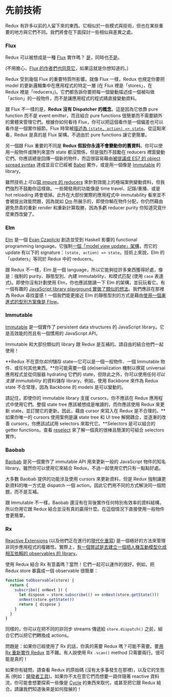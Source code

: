 # 先前技術

Redux 有許多以前的人留下來的東西。它相似於一些模式與技術，但也在某些重要的地方與它們不同。我們將會在下面探討一些相似與差異之處。

### Flux

Redux 可以被想成是一種 [Flux](https://facebook.github.io/flux/) 實作嗎？
[是](https://twitter.com/fisherwebdev/status/616278911886884864)，同時也[不是](https://twitter.com/andrestaltz/status/616270755605708800)。

(不用擔心，[Flux 的作者們](https://twitter.com/jingc/status/616608251463909376)[也同意它](https://twitter.com/fisherwebdev/status/616286955693682688)，如果這就是你想知道的。)

Redux 受到幾個 Flux 的重要特質所影響。就像 Flux 一樣，Redux 也規定你要把 model 的更新邏輯集中在應用程式的特定一層 (在 Flux 裡是「stores」，在 Redux 裡是「reducers」)。它們都告訴你要把每一個變動描述成一個被叫做「action」的一般物件，而不是讓應用程式的程式碼直接變動資料。

跟 Flux 不一樣的是，**Redux 沒有 Dispatcher 的概念**。這是因為它依靠 pure function 而不是 event emitter，而且組合 pure functions 很簡單而不需要額外的實體來管理它們。根據你如何看待 Flux，你可以把這個看作是一個偏差也可以看作是一個實作細節。Flux 時常被[描述為 `(state, action) => state`](https://speakerdeck.com/jmorrell/jsconf-uy-flux-those-who-forget-the-past-dot-dot-dot-1)。從這點來看，Redux 是真的是 Flux 架構，不過由於 pure functions 讓它更簡單。

另一個跟 Flux 重要的不同是 **Redux 假設你永遠不會變動你的舊資料**。你可以使用一般物件或陣列來當作 state 都沒關係，但是強烈不鼓勵在 reducers 裡面變動它們。你應該總是回傳一個新的物件，而這很容易藉由[被提議成 ES7 的 object spread syntax](https://github.com/sebmarkbage/ecmascript-rest-spread) 達成並且它已經被 [Babel](http://babeljs.io) 實作，或是用一個像是 [Immutable](https://facebook.github.io/immutable-js) 的 library。

雖然技術上*可以*[寫 impure 的 reducers](https://github.com/rackt/redux/issues/328#issuecomment-125035516) 來針對效能上的極端案例變動資料，但我們強烈不鼓勵你這樣做。一些開發用的功能像是 time travel、記錄/重播、或是 hot reloading 將會壞掉。此外在大部份實際的應用程式中 immutability 看來並不會被提出效能問題，因為就如 [Om](https://github.com/omcljs/om) 所展示的，即使你輸在物件分配，你仍然藉由避免昂貴的重新 render 和重新計算取勝，因為多虧 reducer purity 你知道究竟什麼東西改變了。

### Elm

[Elm](http://elm-lang.org/) 是一個 [Evan Czaplicki](https://twitter.com/czaplic) 創造並受到 Haskell 影響的 functional programming language。它強制[一個「model view update」架構](https://github.com/evancz/elm-architecture-tutorial/)，而它的 update 有以下的 signature：`(state, action) => state`。技術上來說，Elm 的「updaters」等同於 Redux 中的 reducers。

跟 Redux 不一樣，Elm 是一個 language，所以它能夠從許多東西獲得好處，像是：強制的 purity、靜態型別、內建 immutability、和模式匹配 (使用 `case` 表達式)。即使你沒有計劃使用 Elm，你也應該閱讀一下 Elm 的架構，並玩玩看它。有一個有趣的 [JavaScript library playground 實做了類似的想法](https://github.com/paldepind/noname-functional-frontend-framework)。我們應該在那裡為 Redux 尋找靈感！一個我們能更接近 Elm 的靜態型別的方式是藉由[使用一個漸進式的型別方案像是 Flow](https://github.com/rackt/redux/issues/290)。

### Immutable

[Immutable](https://facebook.github.io/immutable-js) 是一個實作了 persistent data structures 的 JavaScript library。它是高效能的而且有一個慣用的 JavaScript API。

Immutable 和大部份類似的 library 跟 Redux 是互補的。請自由的結合他們一起使用！

**Redux 不在意你*如何*儲存 state—它可以是一個一般物件、一個 Immutable 物件、或任何其他東西。**你可能需要一個 (de)serialization 機制以撰寫 universal 應用程式並從伺服器 hydrating 它們的 state，但除此之外，你可以使用任何*可以支援 immutability* 的資料儲存 library。例如，使用 Backbone 來作為 Redux state 不合常理，因為 Backbone 的 models 是可以變動的。

請記住，即使你的 immutable library 支援 cursors，你不應該在 Redux 應用程式中使用它們。整個 state tree 應該被想成是唯讀的，而你應該使用 Redux 來更新 state，並訂閱它的更新。因此，藉由 cursor 來寫入在 Redux 是不合理的。**如果你唯一的 cursors 使用案例是讓 state tree 和 UI tree 解開耦合，並逐漸的改善 cursors，你應該試試用 selectors 來取代它。**Selectors 是可以組合的 getter functions。查看 [reselect](http://github.com/faassen/reselect) 來了解一個真的很棒且簡潔的可組合 selectors 實作。

### Baobab

[Baobab](https://github.com/Yomguithereal/baobab) 是另一個實作了 immutable API 用來更新一般的 JavaScript 物件的知名 library。雖然你可以使用它來結合 Redux，不過一起使用它們只有一點點好處。

大多數 Baobab 提供的功能涉及使用 cursors 來更新資料，但是 Redux 強制讓更新資料的唯一方式是 dispatch 一個 action。因此它們用不同的方式解決同一個問題，而不是互補。

跟 Immutable 不一樣，Baobab 還沒有在背後實作任何特別有效率的資料結構，所以你用它跟 Redux 結合並沒有真的贏得什麼。在這個情況下直接使用一般物件會更簡單。

### Rx

[Reactive Extensions](https://github.com/Reactive-Extensions/RxJS) (以及他們正在進行的[現代化重寫](https://github.com/ReactiveX/RxJS)) 是一個極好的方法來管理非同步應用程式的複雜性。實際上，[有一個嘗試是去建立一個把人機互動模型化成相互依賴的 observables 的 library](http://cycle.js.org)。

使用 Redux 結合 Rx 有意義嗎？當然！它們一起可以運作的很好。例如，把 Redux store 暴露成一個 observable 很簡單：

```js
function toObservable(store) {
  return {
    subscribe({ onNext }) {
      let dispose = store.subscribe(() => onNext(store.getState()))
      onNext(store.getState())
      return { dispose }
    }
  }
}
```

同樣的，你可以在把不同的非同步 streams 傳遞給 `store.dispatch()` 之前，組合它們以把它們轉換成 actions。

問題是：如果你已經使用了 Rx 的話，你真的需要 Redux 嗎？可能不需要。要[用 Rx 重新實作 Redux](https://github.com/jas-chen/rx-redux) 並不難。有人說使用 Rx `.scan()` method 只需要兩行。很可能是真的！

如果你有疑問，請查看 Redux 的原始碼 (沒有太多事發生在那裡)，以及它的生態系 (例如：[開發者工具](https://github.com/gaearon/redux-devtools))。如果你不太在意它們而想要一路伴隨著 reactive 資料流，你可能會想要探索一些像是 [Cycle](http://cycle.js.org) 的東西來取代，或甚至把它跟 Redux 結合。請讓我們知道後來是如何發展的！
